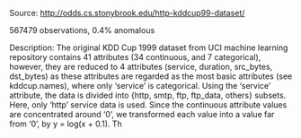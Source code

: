 Source: http://odds.cs.stonybrook.edu/http-kddcup99-dataset/

567479 observations, 0.4% anomalous

Description:
The original KDD Cup 1999 dataset from UCI machine learning repository contains 41 attributes (34 continuous, and 7 categorical), however, they are reduced to 4 attributes (service, duration, src_bytes, dst_bytes) as these attributes are regarded as the most basic attributes (see kddcup.names), where only ‘service’ is categorical. Using the ‘service’ attribute, the data is divided into {http, smtp, ftp, ftp_data, others} subsets. Here, only ‘http’ service data is used. Since the continuous attribute values are concentrated around ‘0’, we transformed each value into a value far from ‘0’, by y = log(x + 0.1). Th